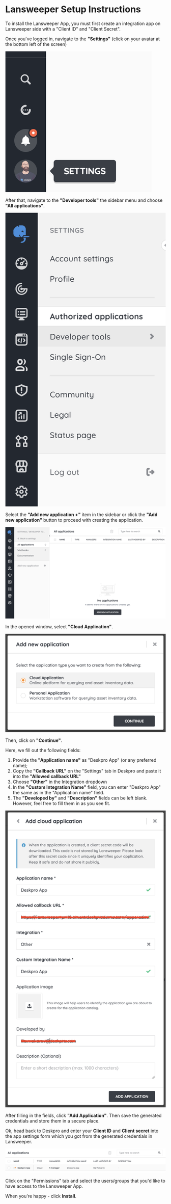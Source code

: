 Lansweeper Setup Instructions
===

To install the Lansweeper App, you must first create an integration app on Lansweeper side with a "Client ID" and "Client Secret".

Once you've logged in, navigate to the __"Settings"__ (click on your avatar at the bottom left of the screen)

[![](/docs/setup/setup-lansweeper-01.png)](/docs/setup/setup-lansweeper-01.png)

After that, navigate to the __"Developer tools"__ the sidebar menu and choose __"All applications"__.

[![](/docs/setup/setup-lansweeper-02.png)](/docs/setup/setup-lansweeper-02.png)

Select the __"Add new application +"__ item in the sidebar or click the __"Add new application"__ button to proceed with creating the application.

[![](/docs/setup/setup-lansweeper-03.png)](/docs/setup/setup-lansweeper-03.png)

In the opened window, select __"Cloud Application"__.

[![](/docs/setup/setup-lansweeper-04.png)](/docs/setup/setup-lansweeper-04.png)

Then, click on __"Continue"__.

Here, we fill out the following fields:
1. Provide the __"Application name"__ as "Deskpro App" (or any preferred name);
2. Copy the __"Сallback URL"__ on the "Settings" tab in Deskpro and paste it into the __"Allowed callback URL"__
3. Choose __"Other"__ in the Integration dropdown
4. In the __"Custom Integration Name"__ field, you can enter "Deskpro App" the same as in the "Application name" field.
5. The __"Developed by"__ and __"Description"__ fields can be left blank. However, feel free to fill them in as you see fit.

[![](/docs/setup/setup-lansweeper-05.png)](/docs/setup/setup-lansweeper-05.png)

After filling in the fields, click __"Add Application"__. Then save the generated credentials and store them in a secure place.

Ok, head back to Deskpro and enter your __Client ID__ and __Client secret__ into the app settings form which you got from the generated credentials in Lansweeper.

[![](/docs/setup/setup-lansweeper-06.png)](/docs/setup/setup-lansweeper-06.png)

Click on the "Permissions" tab and select the users/groups that you'd like to have access to the Lansweeper App.

When you're happy - click __Install__.


